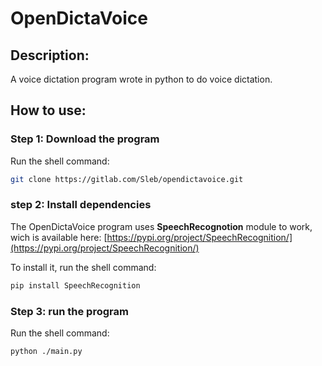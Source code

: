 # OpenDictaVoice

## Description:

A voice dictation program wrote in python to do voice dictation.

## How to use:

### Step 1: Download the program

Run the shell command:
```bash
git clone https://gitlab.com/Sleb/opendictavoice.git
```

### step 2: Install dependencies

The OpenDictaVoice program uses **SpeechRecognotion** module to work, wich is available here: 
[https://pypi.org/project/SpeechRecognition/](https://pypi.org/project/SpeechRecognition/)

To install it, run the shell command:
```bash
pip install SpeechRecognition
```

### Step 3: run the program

Run the shell command:
```bash
python ./main.py
```